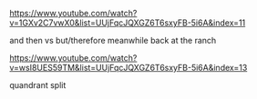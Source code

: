 https://www.youtube.com/watch?v=1GXv2C7vwX0&list=UUjFqcJQXGZ6T6sxyFB-5i6A&index=11

and then vs but/therefore
meanwhile back at the ranch

https://www.youtube.com/watch?v=wsI8UES59TM&list=UUjFqcJQXGZ6T6sxyFB-5i6A&index=13

quandrant split